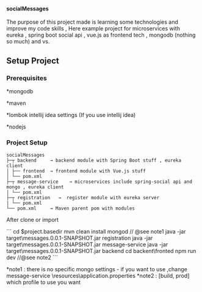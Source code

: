 #### socialMessages

The purpose of this project made is learning some technologies and improve my code skills , Here example project for microservices with eureka , spring boot social api , vue.js as frontend tech , mongodb (nothing so much) and vs.

## Setup Project

### Prerequisites

*mongodb  

*maven

*lombok intellij idea settings (If you use intellij idea)

*nodejs

### Project Setup


```
socialMessages
├─┬ backend     → backend module with Spring Boot stuff , eureka client
│ ├── frontend  → frontend module with Vue.js stuff
│ └── pom.xml
├─┬ message-service    → microservices include spring-social api and mongo , eureka client
│ └── pom.xml
├─┬ registration   →  register module with eureka server
| └── pom.xml
└── pom.xml     → Maven parent pom with modules
```

After clone or import 

´´´
cd $project.basedir
mvn clean install 
mongod   // @see note1
java -jar target\messages.0.0.1-SNAPSHOT.jar registration
java -jar target\messages.0.0.1-SNAPSHOT.jar message-service
java -jar target\messages.0.0.1-SNAPSHOT.jar backend
cd backent\fronted
npm run dev     //@see note2
´´´

*note1 : there is no specific mongo settings - if you want to use ,change message-service \resources\application.properties
*note2 : [build, prod] which profile to use  you want 
